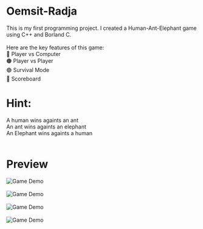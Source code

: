 # Oemsit-Radja

This is my first programming project. I created a Human-Ant-Elephant game using C++ and Borland C.
<br>
<br>Here are the key features of this game:
<br>🔴 Player vs Computer
<br>🟠 Player vs Player
<br>🟢 Survival Mode
<br>🔵 Scoreboard
<h1>Hint:</h1>
A human wins againts an ant
<br>An ant wins againts an elephant
<br>An Elephant wins againts a human
<br>
<br>
<h1>Preview</h1>
<img src="https://user-images.githubusercontent.com/112599839/216900685-2cff3b79-8c9b-4dc1-ad04-80dab1309d06.png" alt="Game Demo">
<br>
<br>
<img src="https://user-images.githubusercontent.com/112599839/216901143-5f3bd8cf-356a-4ce0-b93c-12dedd33e19a.png" alt="Game Demo">
<br>
<br>
<img src="https://user-images.githubusercontent.com/112599839/216901265-afcef5c2-e11b-4167-8b0d-7cfa928ff27e.png" alt="Game Demo">
<br>
<br>
<img src="https://user-images.githubusercontent.com/112599839/216901435-67ff9360-6a52-4f14-b4ac-618d04cf6ebe.png" alt="Game Demo">
